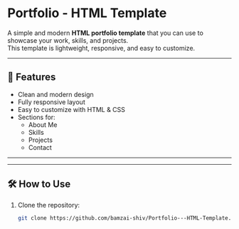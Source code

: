 # Portfolio - HTML Template

A simple and modern **HTML portfolio template** that you can use to showcase your work, skills, and projects.  
This template is lightweight, responsive, and easy to customize.

---

## 🚀 Features
- Clean and modern design  
- Fully responsive layout  
- Easy to customize with HTML & CSS  
- Sections for:
  - About Me  
  - Skills  
  - Projects  
  - Contact  

---

---

## 🛠️ How to Use
1. Clone the repository:
   ```bash
   git clone https://github.com/bamzai-shiv/Portfolio---HTML-Template.git
